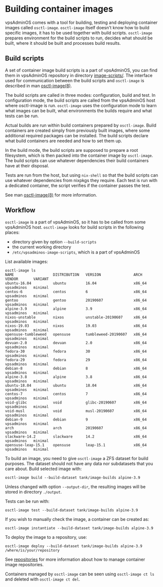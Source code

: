 # Building container images
vpsAdminOS comes with a tool for building, testing and deploying container
images called `osctl-image`. `osctl-image` itself doesn't know how to build
specific images, it has to be used together with build scripts. `osctl-image`
prepares environment for the build scripts to run, decides what should be built,
where it should be built and processes build results.

## Build scripts
A set of container image build scripts is a part of vpsAdminOS, you can find
them in vpsAdminOS repository in directory [image-scripts/]. The interface used
for communication between the build scripts and `osctl-image` is described
in man [osctl-image(8)].

The build scripts are called in three modes: configuration, build and test.
In configuration mode, the build scripts are called from the vpsAdminOS host
where osctl-image is run. `osctl-image` uses the configuration mode to learn
what images can be built, what environments the builds require and what tests
can be run.

Actual builds are run within build containers prepared by `osctl-image`.
Build containers are created simply from previously built images, where some
additional required packages can be installed. The build scripts declare what
build containers are needed and how to set them up.

In the build mode, the build scripts are supposed to prepare a root filesystem,
which is then packed into the container image by `osctl-image`. The build scripts
can use whatever dependencies their build containers have at their disposal.

Tests are run from the host, but using `nix-shell` so that the build scripts
can use whatever dependencies from nixpkgs they require. Each test is run
with a dedicated container, the script verifies if the container passes the test.

See man [osctl-image(8)] for more information.

## Workflow
`osctl-image` is a part of vpsAdminOS, so it has to be called from some
vpsAdminOS host. `osctl-image` looks for build scripts in the following places:

 - directory given by option `--build-scripts`
 - the current working directory
 - `/etc/vpsadminos-image-scripts`, which is a part of vpsAdminOS

List available images:
```shell
osctl-image ls
NAME                  DISTRIBUTION   VERSION               ARCH     VENDOR       VARIANT
ubuntu-16.04          ubuntu         16.04                 x86_64   vpsadminos   minimal
centos-6              centos         6                     x86_64   vpsadminos   minimal
gentoo                gentoo         20190607              x86_64   vpsadminos   minimal
alpine-3.9            alpine         3.9                   x86_64   vpsadminos   minimal
nixos-unstable        nixos          unstable-20190607     x86_64   vpsadminos   minimal
nixos-19.03           nixos          19.03                 x86_64   vpsadminos   minimal
opensuse-tumbleweed   opensuse       tumbleweed-20190607   x86_64   vpsadminos   minimal
devuan-2.0            devuan         2.0                   x86_64   vpsadminos   minimal
fedora-30             fedora         30                    x86_64   vpsadminos   minimal
fedora-29             fedora         29                    x86_64   vpsadminos   minimal
debian-8              debian         8                     x86_64   vpsadminos   minimal
alpine-3.8            alpine         3.8                   x86_64   vpsadminos   minimal
ubuntu-18.04          ubuntu         18.04                 x86_64   vpsadminos   minimal
centos-7              centos         7                     x86_64   vpsadminos   minimal
void-glibc            void           glibc-20190607        x86_64   vpsadminos   minimal
void-musl             void           musl-20190607         x86_64   vpsadminos   minimal
debian-9              debian         9                     x86_64   vpsadminos   minimal
arch                  arch           20190607              x86_64   vpsadminos   minimal
slackware-14.2        slackware      14.2                  x86_64   vpsadminos   minimal
opensuse-leap-15.1    opensuse       leap-15.1             x86_64   vpsadminos   minimal
```

To build an image, you need to give `osctl-image` a ZFS dataset for build
purposes. The dataset should not have any data nor subdatasets that you care
about. Build selected image with:

```shell
osctl-image build --build-dataset tank/image-builds alpine-3.9
```

Unless changed with option `--output-dir`, the resulting images will be stored
in directory `./output`.

Tests can be run with:

```shell
osctl-image test --build-dataset tank/image-builds alpine-3.9
```

If you wish to manually check the image, a container can be created as:

```shell
osctl-image instantiate --build-dataset tank/image-builds alpine-3.9
```

To deploy the image to a repository, use:

```shell
osctl-image deploy --build-dataset tank/image-builds alpine-3.9 /where/is/your/repository
```

See [repositories] for more information about how to manage container image
repositories.

Containers managed by `osctl-image` can be seen using `osctl-image ct ls`
and deleted with `osctl-image ct del`.

[image-scripts/]: https://github.com/vpsfreecz/vpsadminos/tree/staging/image-scripts
[osctl-image(8)]: https://man.vpsadminos.org/man8/osctl-image.8.html
[repositories]: repositories.md
